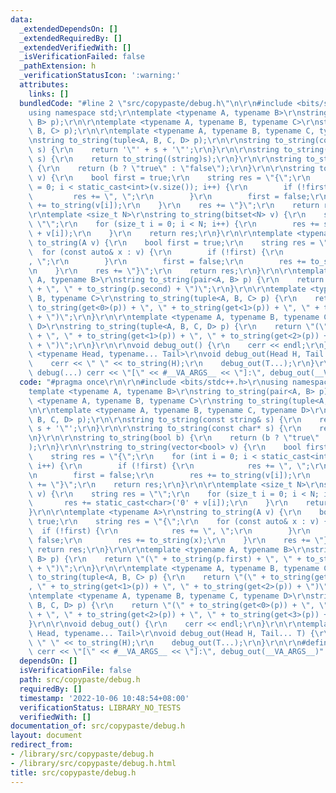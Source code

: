 ```yaml
---
data:
  _extendedDependsOn: []
  _extendedRequiredBy: []
  _extendedVerifiedWith: []
  _isVerificationFailed: false
  _pathExtension: h
  _verificationStatusIcon: ':warning:'
  attributes:
    links: []
  bundledCode: "#line 2 \"src/copypaste/debug.h\"\n\r\n#include <bits/stdc++.h>\r\n\
    using namespace std;\r\ntemplate <typename A, typename B>\r\nstring to_string(pair<A,\
    \ B> p);\r\n\r\ntemplate <typename A, typename B, typename C>\r\nstring to_string(tuple<A,\
    \ B, C> p);\r\n\r\ntemplate <typename A, typename B, typename C, typename D>\r\
    \nstring to_string(tuple<A, B, C, D> p);\r\n\r\nstring to_string(const string&\
    \ s) {\r\n    return '\"' + s + '\"';\r\n}\r\n\r\nstring to_string(const char*\
    \ s) {\r\n    return to_string((string)s);\r\n}\r\n\r\nstring to_string(bool b)\
    \ {\r\n    return (b ? \"true\" : \"false\");\r\n}\r\n\r\nstring to_string(vector<bool>\
    \ v) {\r\n    bool first = true;\r\n    string res = \"{\";\r\n    for (int i\
    \ = 0; i < static_cast<int>(v.size()); i++) {\r\n        if (!first) {\r\n   \
    \         res += \", \";\r\n        }\r\n        first = false;\r\n        res\
    \ += to_string(v[i]);\r\n    }\r\n    res += \"}\";\r\n    return res;\r\n}\r\n\
    \r\ntemplate <size_t N>\r\nstring to_string(bitset<N> v) {\r\n    string res =\
    \ \"\";\r\n    for (size_t i = 0; i < N; i++) {\r\n        res += static_cast<char>('0'\
    \ + v[i]);\r\n    }\r\n    return res;\r\n}\r\n\r\ntemplate <typename A>\r\nstring\
    \ to_string(A v) {\r\n    bool first = true;\r\n    string res = \"{\";\r\n  \
    \  for (const auto& x : v) {\r\n        if (!first) {\r\n            res += \"\
    , \";\r\n        }\r\n        first = false;\r\n        res += to_string(x);\r\
    \n    }\r\n    res += \"}\";\r\n    return res;\r\n}\r\n\r\ntemplate <typename\
    \ A, typename B>\r\nstring to_string(pair<A, B> p) {\r\n    return \"(\" + to_string(p.first)\
    \ + \", \" + to_string(p.second) + \")\";\r\n}\r\n\r\ntemplate <typename A, typename\
    \ B, typename C>\r\nstring to_string(tuple<A, B, C> p) {\r\n    return \"(\" +\
    \ to_string(get<0>(p)) + \", \" + to_string(get<1>(p)) + \", \" + to_string(get<2>(p))\
    \ + \")\";\r\n}\r\n\r\ntemplate <typename A, typename B, typename C, typename\
    \ D>\r\nstring to_string(tuple<A, B, C, D> p) {\r\n    return \"(\" + to_string(get<0>(p))\
    \ + \", \" + to_string(get<1>(p)) + \", \" + to_string(get<2>(p)) + \", \" + to_string(get<3>(p))\
    \ + \")\";\r\n}\r\n\r\nvoid debug_out() {\r\n    cerr << endl;\r\n}\r\n\r\ntemplate\
    \ <typename Head, typename... Tail>\r\nvoid debug_out(Head H, Tail... T) {\r\n\
    \    cerr << \" \" << to_string(H);\r\n    debug_out(T...);\r\n}\r\n\r\n#define\
    \ debug(...) cerr << \"[\" << #__VA_ARGS__ << \"]:\", debug_out(__VA_ARGS__)\n"
  code: "#pragma once\r\n\r\n#include <bits/stdc++.h>\r\nusing namespace std;\r\n\
    template <typename A, typename B>\r\nstring to_string(pair<A, B> p);\r\n\r\ntemplate\
    \ <typename A, typename B, typename C>\r\nstring to_string(tuple<A, B, C> p);\r\
    \n\r\ntemplate <typename A, typename B, typename C, typename D>\r\nstring to_string(tuple<A,\
    \ B, C, D> p);\r\n\r\nstring to_string(const string& s) {\r\n    return '\"' +\
    \ s + '\"';\r\n}\r\n\r\nstring to_string(const char* s) {\r\n    return to_string((string)s);\r\
    \n}\r\n\r\nstring to_string(bool b) {\r\n    return (b ? \"true\" : \"false\"\
    );\r\n}\r\n\r\nstring to_string(vector<bool> v) {\r\n    bool first = true;\r\n\
    \    string res = \"{\";\r\n    for (int i = 0; i < static_cast<int>(v.size());\
    \ i++) {\r\n        if (!first) {\r\n            res += \", \";\r\n        }\r\
    \n        first = false;\r\n        res += to_string(v[i]);\r\n    }\r\n    res\
    \ += \"}\";\r\n    return res;\r\n}\r\n\r\ntemplate <size_t N>\r\nstring to_string(bitset<N>\
    \ v) {\r\n    string res = \"\";\r\n    for (size_t i = 0; i < N; i++) {\r\n \
    \       res += static_cast<char>('0' + v[i]);\r\n    }\r\n    return res;\r\n\
    }\r\n\r\ntemplate <typename A>\r\nstring to_string(A v) {\r\n    bool first =\
    \ true;\r\n    string res = \"{\";\r\n    for (const auto& x : v) {\r\n      \
    \  if (!first) {\r\n            res += \", \";\r\n        }\r\n        first =\
    \ false;\r\n        res += to_string(x);\r\n    }\r\n    res += \"}\";\r\n   \
    \ return res;\r\n}\r\n\r\ntemplate <typename A, typename B>\r\nstring to_string(pair<A,\
    \ B> p) {\r\n    return \"(\" + to_string(p.first) + \", \" + to_string(p.second)\
    \ + \")\";\r\n}\r\n\r\ntemplate <typename A, typename B, typename C>\r\nstring\
    \ to_string(tuple<A, B, C> p) {\r\n    return \"(\" + to_string(get<0>(p)) + \"\
    , \" + to_string(get<1>(p)) + \", \" + to_string(get<2>(p)) + \")\";\r\n}\r\n\r\
    \ntemplate <typename A, typename B, typename C, typename D>\r\nstring to_string(tuple<A,\
    \ B, C, D> p) {\r\n    return \"(\" + to_string(get<0>(p)) + \", \" + to_string(get<1>(p))\
    \ + \", \" + to_string(get<2>(p)) + \", \" + to_string(get<3>(p)) + \")\";\r\n\
    }\r\n\r\nvoid debug_out() {\r\n    cerr << endl;\r\n}\r\n\r\ntemplate <typename\
    \ Head, typename... Tail>\r\nvoid debug_out(Head H, Tail... T) {\r\n    cerr <<\
    \ \" \" << to_string(H);\r\n    debug_out(T...);\r\n}\r\n\r\n#define debug(...)\
    \ cerr << \"[\" << #__VA_ARGS__ << \"]:\", debug_out(__VA_ARGS__)"
  dependsOn: []
  isVerificationFile: false
  path: src/copypaste/debug.h
  requiredBy: []
  timestamp: '2022-10-06 10:48:54+08:00'
  verificationStatus: LIBRARY_NO_TESTS
  verifiedWith: []
documentation_of: src/copypaste/debug.h
layout: document
redirect_from:
- /library/src/copypaste/debug.h
- /library/src/copypaste/debug.h.html
title: src/copypaste/debug.h
---
```

